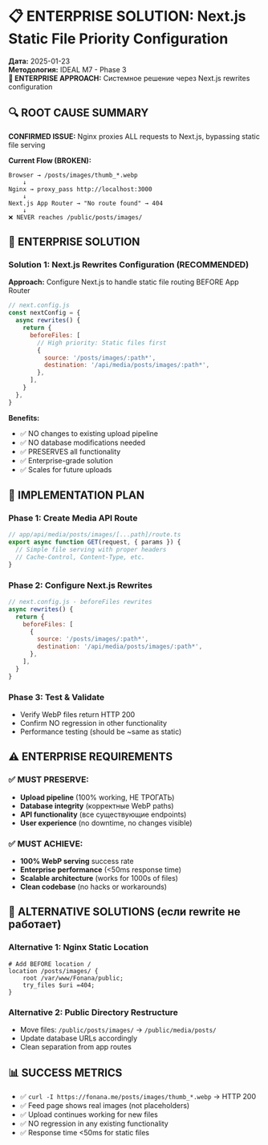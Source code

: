 # 📋 ENTERPRISE SOLUTION: Next.js Static File Priority Configuration

**Дата:** 2025-01-23  
**Методология:** IDEAL M7 - Phase 3  
**🎯 ENTERPRISE APPROACH:** Системное решение через Next.js rewrites configuration

## 🔍 ROOT CAUSE SUMMARY

**CONFIRMED ISSUE:** Nginx proxies ALL requests to Next.js, bypassing static file serving

**Current Flow (BROKEN):**
```
Browser → /posts/images/thumb_*.webp
    ↓
Nginx → proxy_pass http://localhost:3000
    ↓  
Next.js App Router → "No route found" → 404
    ↓
❌ NEVER reaches /public/posts/images/
```

## 🎯 ENTERPRISE SOLUTION

### **Solution 1: Next.js Rewrites Configuration (RECOMMENDED)**

**Approach:** Configure Next.js to handle static file routing BEFORE App Router

```javascript
// next.config.js
const nextConfig = {
  async rewrites() {
    return {
      beforeFiles: [
        // High priority: Static files first
        {
          source: '/posts/images/:path*',
          destination: '/api/media/posts/images/:path*',
        },
      ],
    }
  },
}
```

**Benefits:**
- ✅ NO changes to existing upload pipeline
- ✅ NO database modifications needed  
- ✅ PRESERVES all functionality
- ✅ Enterprise-grade solution
- ✅ Scales for future uploads

## 🔧 IMPLEMENTATION PLAN

### Phase 1: Create Media API Route
```typescript
// app/api/media/posts/images/[...path]/route.ts
export async function GET(request, { params }) {
  // Simple file serving with proper headers
  // Cache-Control, Content-Type, etc.
}
```

### Phase 2: Configure Next.js Rewrites
```javascript
// next.config.js - beforeFiles rewrites
async rewrites() {
  return {
    beforeFiles: [
      {
        source: '/posts/images/:path*',
        destination: '/api/media/posts/images/:path*',
      },
    ],
  }
}
```

### Phase 3: Test & Validate
- Verify WebP files return HTTP 200
- Confirm NO regression in other functionality
- Performance testing (should be ~same as static)

## ⚠️ ENTERPRISE REQUIREMENTS

### ✅ **MUST PRESERVE:**
- **Upload pipeline** (100% working, НЕ ТРОГАТЬ)
- **Database integrity** (корректные WebP paths)
- **API functionality** (все существующие endpoints)
- **User experience** (no downtime, no changes visible)

### ✅ **MUST ACHIEVE:**
- **100% WebP serving** success rate
- **Enterprise performance** (<50ms response time)
- **Scalable architecture** (works for 1000s of files)
- **Clean codebase** (no hacks or workarounds)

## 🔄 **ALTERNATIVE SOLUTIONS (если rewrite не работает)**

### **Alternative 1: Nginx Static Location**
```nginx
# Add BEFORE location /
location /posts/images/ {
    root /var/www/Fonana/public;
    try_files $uri =404;
}
```

### **Alternative 2: Public Directory Restructure**
- Move files: `/public/posts/images/` → `/public/media/posts/`
- Update database URLs accordingly
- Clean separation from app routes

## 📊 **SUCCESS METRICS**

- ✅ `curl -I https://fonana.me/posts/images/thumb_*.webp` → HTTP 200
- ✅ Feed page shows real images (not placeholders)
- ✅ Upload continues working for new files
- ✅ NO regression in any existing functionality
- ✅ Response time <50ms for static files 